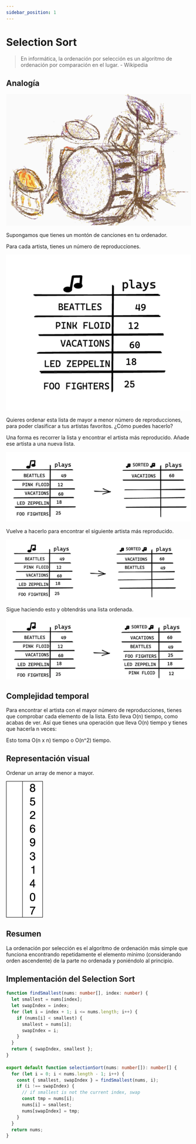 ```yaml
---
sidebar_position: 1
---
```


# Selection Sort

> En informática, la ordenación por selección es un algoritmo de ordenación por comparación en el lugar. - Wikipedia

## Analogía

![Kit de Jazz de batería](../../../../../static/img/drums.webp)

Supongamos que tienes un montón de canciones en tu ordenador.

Para cada artista, tienes un número de reproducciones.

![Canciones sin ordenar](../../../../../static/img/unsorted-songs.webp)

Quieres ordenar esta lista de mayor a menor número de reproducciones, para poder clasificar a tus artistas favoritos. ¿Cómo puedes hacerlo?

Una forma es recorrer la lista y encontrar el artista más reproducido. Añade ese artista a una nueva lista.

![Lado izquierdo: lista sin ordenar. Lado derecho: lista ordenada con una canción (artista más escuchado)](../../../../../static/img/unsorted-songs2.webp)

Vuelve a hacerlo para encontrar el siguiente artista más reproducido.

![Lado izquierdo: lista sin ordenar. Lado derecho: lista ordenada con dos canciones (artistas más escuchados)](../../../../../static/img/unsorted-songs3.webp)

Sigue haciendo esto y obtendrás una lista ordenada.

![Lado izquierdo: lista sin ordenar. Lado derecho: lista ordenada](../../../../../static/img/unsorted-songs4.webp)

## Complejidad temporal

Para encontrar el artista con el mayor número de reproducciones, tienes que comprobar cada elemento de la lista. Esto lleva O(n) tiempo,
como acabas de ver. Así que tienes una operación que lleva O(n) tiempo y tienes que hacerla n veces:

Esto toma O(n x n) tiempo o O(n^2) tiempo.

## Representación visual

Ordenar un array de menor a mayor.

![Animación de ordenación por selección](../../../../../static/img/Selection-Sort-Animation.gif)

## Resumen

La ordenación por selección es el algoritmo de ordenación más simple que funciona encontrando repetidamente el elemento mínimo (considerando orden ascendente)
de la parte no ordenada y poniéndolo al principio.

## Implementación del Selection Sort

```ts
function findSmallest(nums: number[], index: number) {
  let smallest = nums[index];
  let swapIndex = index;
  for (let i = index + 1; i <= nums.length; i++) {
    if (nums[i] < smallest) {
      smallest = nums[i];
      swapIndex = i;
    }
  }
  return { swapIndex, smallest };
}

export default function selectionSort(nums: number[]): number[] {
  for (let i = 0; i < nums.length - 1; i++) {
    const { smallest, swapIndex } = findSmallest(nums, i);
    if (i !== swapIndex) {
      // if smallest is not the current index, swap
      const tmp = nums[i];
      nums[i] = smallest;
      nums[swapIndex] = tmp;
    }
  }
  return nums;
}
```
